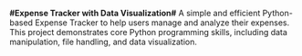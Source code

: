 **#Expense Tracker with Data Visualization#**
A simple and efficient Python-based Expense Tracker to help users manage and analyze their expenses. This project demonstrates core Python programming skills, including data manipulation, file handling, and data visualization.
